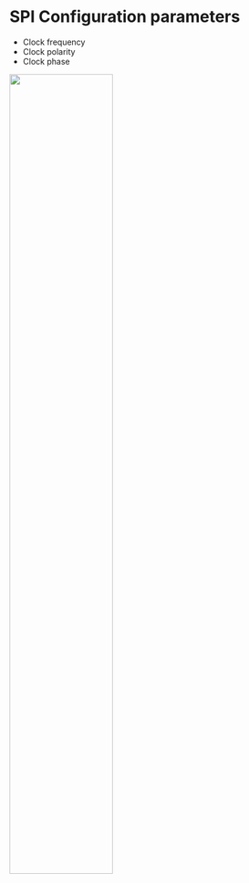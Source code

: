 # SPI Configuration parameters
- Clock frequency
- Clock polarity
- Clock phase

<img src="https://upload.wikimedia.org/wikipedia/commons/6/6b/SPI_timing_diagram2.svg" width="60%">